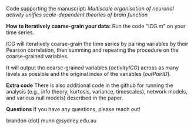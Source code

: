 Code supporting the manuscript: 
*Multiscale organisation of neuronal activity unifies scale-dependent theories of brain function*

**How to Iteratively coarse-grain your data:**
Run the code "ICG.m" on your time series. 

ICG will iteratively coarse-grain the time series by pairing variables by their Pearson correlation, then summing and repeating the procedure on the coarse-grained variables. 

It will output the coarse-grained variables (*activityICG*) across as many levels as possible and the original index of the variables (*outPairID*).

**Extra code**
There is also additional code in the github for running the analysis (e.g., info theory, kurtosis, variance, timescales), network models, and various null models) described in the paper.

**Questions**
If you have any questions, please reach out! 

brandon (dot) munn @sydney.edu.au
